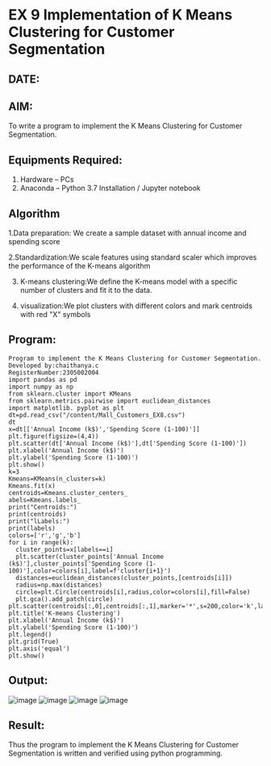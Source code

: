 # EX 9 Implementation of K Means Clustering for Customer Segmentation
## DATE:
## AIM:
To write a program to implement the K Means Clustering for Customer Segmentation.

## Equipments Required:
1. Hardware – PCs
2. Anaconda – Python 3.7 Installation / Jupyter notebook

## Algorithm
1.Data preparation:  We create a sample dataset with annual income and spending score

2.Standardization:We scale features using standard scaler which improves the performance of the K-means algorithm

3. K-means clustering:We define the K-means model with a specific number of clusters and fit it to the data.

4. visualization:We plot clusters with different colors and mark centroids with red "X" symbols


## Program:
```
Program to implement the K Means Clustering for Customer Segmentation.
Developed by:chaithanya.c 
RegisterNumber:2305002004
import pandas as pd
import numpy as np
from sklearn.cluster import KMeans
from sklearn.metrics.pairwise import euclidean_distances
import matplotlib. pyplot as plt
dt=pd.read_csv("/content/Mall_Customers_EX8.csv")
dt
x=dt[['Annual Income (k$)','Spending Score (1-100)']]
plt.figure(figsize=(4,4))
plt.scatter(dt['Annual Income (k$)'],dt['Spending Score (1-100)'])
plt.xlabel('Annual Income (k$)')
plt.ylabel('Spending Score (1-100)')
plt.show()
k=3
Kmeans=KMeans(n_clusters=k)
Kmeans.fit(x)
centroids=Kmeans.cluster_centers_
abels=Kmeans.labels_
print("Centroids:")
print(centroids)
print("lLabels:")
print(labels)
colors=['r','g','b']
for i in range(k):
  cluster_points=x[labels==i]
  plt.scatter(cluster_points['Annual Income (k$)'],cluster_points['Spending Score (1-100)'],color=colors[i],label=f'cluster{i+1}')
  distances=euclidean_distances(cluster_points,[centroids[i]])
  radius=np.max(distances)
  circle=plt.Circle(centroids[i],radius,color=colors[i],fill=False)
  plt.gca().add_patch(circle)
plt.scatter(centroids[:,0],centroids[:,1],marker='*',s=200,color='k',label='Centroids')
plt.title('K-means Clustering')
plt.xlabel('Annual Income (k$)')
plt.ylabel('Spending Score (1-100)')
plt.legend()
plt.grid(True)
plt.axis('equal')
plt.show() 
```

## Output:
![image](https://github.com/user-attachments/assets/b3d8a469-ba4b-4c95-9273-145d00460bde)
![image](https://github.com/user-attachments/assets/6335c876-be14-4c72-be2b-8134629f85bf)
![image](https://github.com/user-attachments/assets/f1e3d115-3b22-4897-a2de-c2a9e94815f2)
![image](https://github.com/user-attachments/assets/8dd3ff8b-2d6c-485a-ab3f-17c2fef15604)





## Result:
Thus the program to implement the K Means Clustering for Customer Segmentation is written and verified using python programming.
